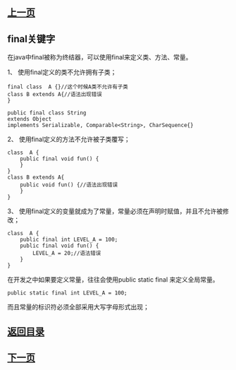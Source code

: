 ## [上一页](course61)

## final关键字

在java中final被称为终结器，可以使用final来定义类、方法、常量。

1、 使用final定义的类不允许拥有子类；

	final class  A {}//这个时候A类不允许有子类
	class B extends A{//语法出现错误
	}

	public final class String
	extends Object
	implements Serializable, Comparable<String>, CharSequence{}

2、 使用final定义的方法不允许被子类覆写；

	class  A {
		public final void fun() {	
		}
	}
	class B extends A{
		public void fun() {//语法出现错误
		}
	}

3、 使用final定义的变量就成为了常量，常量必须在声明时赋值，并且不允许被修改；

	class  A {
		public final int LEVEL_A = 100;
		public final void fun() {
			LEVEL_A = 20;//语法错误
		}
	}
在开发之中如果要定义常量，往往会使用public static final 来定义全局常量。

	public static final int LEVEL_A = 100;

而且常量的标识符必须全部采用大写字母形式出现；

## [返回目录](https://wuchengcheng110120.github.io/learnJava)
## [下一页](course63)
